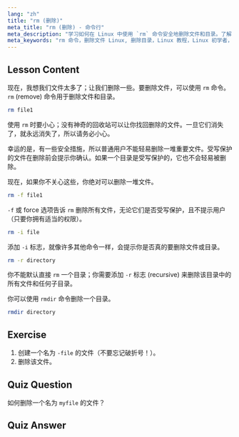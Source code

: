```yaml
---
lang: "zh"
title: "rm (删除)"
meta_title: "rm (删除) - 命令行"
meta_description: "学习如何在 Linux 中使用 `rm` 命令安全地删除文件和目录。了解 -f、-i、-r 和 rmdir 等选项。开始你的 Linux 之旅！"
meta_keywords: "rm 命令，删除文件 Linux, 删除目录，Linux 教程，Linux 初学者，rmdir, Linux 指南"
---
```


## Lesson Content

现在，我想我们文件太多了；让我们删除一些。要删除文件，可以使用 `rm` 命令。`rm` (remove) 命令用于删除文件和目录。

```bash
rm file1
```

使用 `rm` 时要小心；没有神奇的回收站可以让你找回删除的文件。一旦它们消失了，就永远消失了，所以请务必小心。

幸运的是，有一些安全措施，所以普通用户不能轻易删除一堆重要文件。受写保护的文件在删除前会提示你确认。如果一个目录是受写保护的，它也不会轻易被删除。

现在，如果你不关心这些，你绝对可以删除一堆文件。

```bash
rm -f file1
```

`-f` 或 force 选项告诉 `rm` 删除所有文件，无论它们是否受写保护，且不提示用户（只要你拥有适当的权限）。

```bash
rm -i file
```

添加 `-i` 标志，就像许多其他命令一样，会提示你是否真的要删除文件或目录。

```bash
rm -r directory
```

你不能默认直接 `rm` 一个目录；你需要添加 `-r` 标志 (recursive) 来删除该目录中的所有文件和任何子目录。

你可以使用 `rmdir` 命令删除一个目录。

```bash
rmdir directory
```

## Exercise

1. 创建一个名为 `-file` 的文件（不要忘记破折号！）。
2. 删除该文件。

## Quiz Question

如何删除一个名为 `myfile` 的文件？

## Quiz Answer
